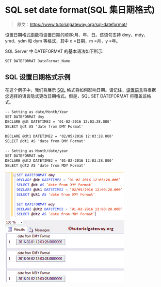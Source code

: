 # SQL set date format(SQL 集日期格式)

> 原文：<https://www.tutorialgateway.org/sql-dateformat/>

设置日期格式函数将设置日期的顺序:月、年、日。该语句支持 dmy、mdy、ymd、ydm 和 dym 等格式，其中 d =日期，m =月，y =年。

SQL Server 中 DATEFORMAT 的基本语法如下所示:

```
SET DATEFORMAT DateFormat_Name
```

## SQL 设置日期格式示例

在这个例子中，我们将展示 [SQL](https://www.tutorialgateway.org/sql/) 格式将如何影响日期。请记住，[设置语言](https://www.tutorialgateway.org/sql-language-2/)将根据您选择的语言隐式更改日期格式。但是，SQL SET DATEFORMAT 将覆盖该格式。

```
-- Setting as date/Month/Year
SET DATEFORMAT dmy
DECLARE @dt DATETIME2 = '01-02-2016 12:03:28.000'
SELECT @dt AS 'date from DMY Format'

DECLARE @dt1 DATETIME2 = '02/05/2016 12:03:28.000'
SELECT @dt1 AS 'date from DMY Format'

-- Setting as Month/date/year
SET DATEFORMAT mdy
DECLARE @dt2 DATETIME2 = '01-02-2016 12:03:28.000'
SELECT @dt2 AS 'date from MDY Format'
```

![SQL DATEFORMAT Example](img/2d20188b73101b3287d337403dbf64d2.png)